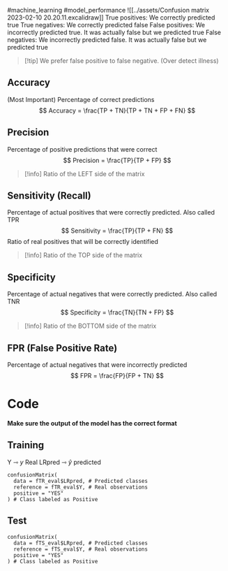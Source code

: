 #machine_learning #model_performance
 ![[../assets/Confusion matrix 2023-02-10 20.20.11.excalidraw]]
 True positives: We correctly predicted true
 True negatives: We correctly predicted false
 False positives: We incorrectly predicted true. It was actually false but we predicted true
 False negatives: We incorrectly predicted false. It was actually false but we predicted true
> [!tip] We prefer false positive to false negative. (Over detect illness)

## Accuracy
(Most Important)
Percentage of correct predictions	    $$ Accuracy = \frac{TP + TN}{TP + TN + FP + FN} $$
## Precision
Percentage of positive predictions that were correct
$$ Precision = \frac{TP}{TP + FP} $$

> [!info] Ratio of the LEFT side of the matrix


## Sensitivity (Recall)
Percentage of actual positives that were correctly predicted. Also called TPR
		       $$ Sensitivity = \frac{TP}{TP + FN} $$
		      Ratio of real positives that will be correctly identified
> [!info] Ratio of the TOP side of the matrix
## Specificity
Percentage of actual negatives that were correctly predicted. Also called TNR
		       $$ Specificity = \frac{TN}{TN + FP} $$
> [!info] Ratio of the BOTTOM side of the matrix

## FPR (False Positive Rate)
Percentage of actual negatives that were incorrectly predicted  $$ FPR = \frac{FP}{FP + TN} $$
# Code
**Make sure the output of the model has the correct format**
## Training
Y ⇾ $y$ Real
LRpred ⇾ $\hat{y}$ predicted
```{r}
confusionMatrix(
  data = fTR_eval$LRpred, # Predicted classes
  reference = fTR_eval$Y, # Real observations
  positive = "YES"
) # Class labeled as Positive
```
## Test

```{r}
confusionMatrix(
  data = fTS_eval$LRpred, # Predicted classes
  reference = fTS_eval$Y, # Real observations
  positive = "YES"
) # Class labeled as Positive
```